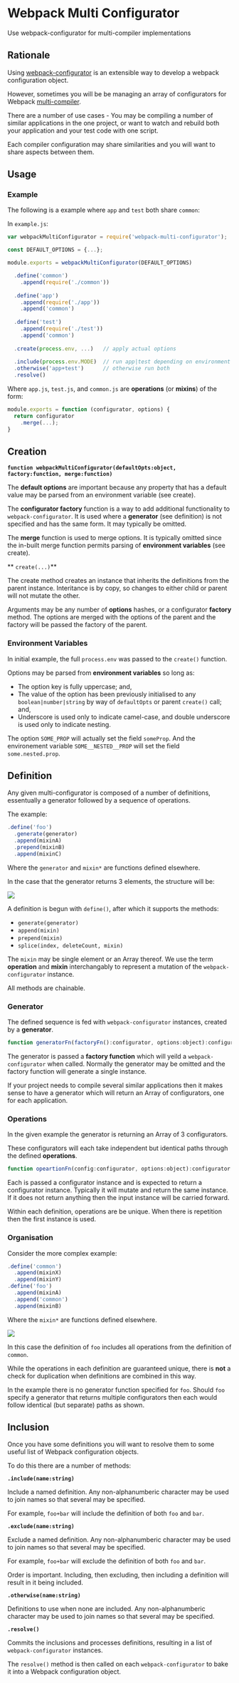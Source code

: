 # Webpack Multi Configurator

Use webpack-configurator for multi-compiler implementations

## Rationale

Using [webpack-configurator](https://www.npmjs.com/package/webpack-configurator) is an extensible way to develop a webpack configuration object.

However, sometimes you will be be managing an array of configurators for Webpack [multi-compiler](https://github.com/webpack/webpack/tree/master/examples/multi-compiler).

There are a number of use cases - You may be compiling a number of similar applications in the one project, or want to watch and rebuild both your application and your test code with one script.

Each compiler configuration may share similarities and you will want to share aspects between them.

## Usage

### Example

The following is a example where `app` and `test` both share `common`:

In `example.js`:

```javascript
var webpackMultiConfigurator = require('webpack-multi-configurator');

const DEFAULT_OPTIONS = {...};

module.exports = webpackMultiConfigurator(DEFAULT_OPTIONS)

  .define('common')
    .append(require('./common'))
	
  .define('app')
    .append(require('./app'))
    .append('common')
	
  .define('test')
    .append(require('./test'))
    .append('common')
	
  .create(process.env, ...)   // apply actual options
  
  .include(process.env.MODE)  // run app|test depending on environment variable
  .otherwise('app+test')	  // otherwise run both
  .resolve()
```

Where `app.js`, `test.js`, and `common.js` are **operations** (or **mixins**) of the form:

```javascript
module.exports = function (configurator, options) {
  return configurator
    .merge(...);
}
```

## Creation

**`function webpackMultiConfigurator(defaultOpts:object, factory:function, merge:function)`**

The **default options** are important because any property that has a default value may be parsed from an environment variable (see create).

The **configurator factory** function is a way to add additional functionality to `webpack-configurator`. It is used where a **generator** (see definition) is not specified and has the same form. It may typically be omitted.

The **merge** function is used to merge options. It is typically omitted since the in-built merge function permits parsing of **environment variables** (see create).

** `create(...)`**

The create method creates an instance that inherits the definitions from the parent instance. Interitance is by copy, so changes to either child or parent will not mutate the other.

Arguments may be any number of **options** hashes, or a configurator **factory** method. The options are merged with the options of the parent and the factory will be passed the factory of the parent.

### Environment Variables

In initial example, the full `process.env` was passed to the `create()` function.

Options may be parsed from **environment variables** so long as:
* The option key is fully uppercase; and,
* The value of the option has been previously initialised to any `boolean|number|string`  by way of `defaultOpts` or parent `create()` call; and,
* Underscore is used only to indicate camel-case, and double underscore is used only to indicate nesting.

The option `SOME_PROP` will actually set the field `someProp`. And the environement variable `SOME__NESTED__PROP` will set the field `some.nested.prop`.

## Definition

Any given multi-configurator is composed of a number of definitions, essentually a generator followed by a sequence of operations.

The example:

```javascript
.define('foo')
  .generate(generator)
  .append(mixinA)
  .prepend(mixinB)
  .append(mixinC)
```

Where the `generator` and `mixin*` are functions defined elsewhere.

In the case that the generator returns 3 elements, the structure will be:

![](./doc/operations.svg)

A definition is begun with `define()`, after which it supports the methods:

* `generate(generator)`
* `append(mixin)`
* `prepend(mixin)`
* `splice(index, deleteCount, mixin)`

The `mixin` may be single element or an Array thereof. We use the term **operation** and **mixin** interchangably to represent a mutation of the `webpack-configurator` instance.

All methods are chainable.

### Generator

The defined sequence is fed with `webpack-configurator` instances, created by a **generator**.

```javascript
function generatorFn(factoryFn():configurator, options:object):configurator|Array.<configurator>
```

The generator is passed a **factory function** which will yeild a `webpack-configurator` when called. Normally the generator may be omitted and the factory function will generate a single instance.

If your project needs to compile several similar applications then it makes sense to have a generator which will return an Array of configurators, one for each application.

### Operations

In the given example the generator is returning an Array of 3 configurators.

These configurators will each take independent but identical paths through the defined **operations**.

```javascript
function opeartionFn(config:configurator, options:object):configurator
```

Each is passed a configurator instance and is expected to return a configurator instance. Typically it will mutate and return the same instance. If it does not return anything then the input instance will be carried forward.

Within each definition, operations are be unique. When there is repetition then the first instance is used.

### Organisation

Consider the more complex example:

```javascript
.define('common')
  .append(mixinX)
  .append(mixinY)
.define('foo')
  .append(mixinA)
  .append('common')
  .append(mixinB)
```

Where the `mixin*` are functions defined elsewhere.

![](./doc/common.svg)

In this case the definition of `foo` includes all operations from the definition of `common`.

While the operations in each definition are guaranteed unique, there is **not** a check for duplication when definitions are combined in this way.

In the example there is no generator function specified for `foo`. Should `foo` specify a generator that returns multiple configurators then each would follow identical (but separate) paths as shown.

## Inclusion

Once you have some definitions you will want to resolve them to some useful list of Webpack configuration objects.

To do this there are a number of methods:

**`.include(name:string)`**

Include a named definition. Any non-alphanumberic character may be used to join names so that several may be specified.

For example, `foo+bar` will include the definition of both `foo` and `bar`.

**`.exclude(name:string)`**

Exclude a named definition. Any non-alphanumberic character may be used to join names so that several may be specified.

For example, `foo+bar` will exclude the definition of both `foo` and `bar`.

Order is important. Including, then excluding, then including a definition will result in it being included.

**`.otherwise(name:string)`**

Definitions to use when none are included. Any non-alphanumberic character may be used to join names so that several may be specified.

**`.resolve()`**

Commits the inclusions and processes definitions, resulting in a list of `webpack-configurator` instances.

The `resolve()` method is then called on each `webpack-configurator` to bake it into a Webpack configuration object.